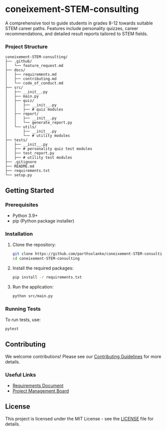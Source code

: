 # coneixement-STEM-consulting
A comprehensive tool to guide students in grades 8-12 towards suitable STEM career paths. Features include personality quizzes, career recommendations, and detailed result reports tailored to STEM fields.

### Project Structure

```
coneixement-STEM-consulting/
├── .github/
│   └── feature_request.md  
├── docs/
│   ├── requirements.md
│   ├── contributing.md
│   └── code_of_conduct.md
├── src/
│   ├── __init__.py
│   ├── main.py
│   ├── quiz/
│   │   ├── __init__.py
│   │   ├── # quiz modules
│   ├── report/
│   │   ├── __init__.py
│   │   └── generate_report.py
│   └── utils/
│       ├── __init__.py
│       └── # utility modules
├── tests/
│   ├── __init__.py
│   ├── # personality quiz test modules
│   ├── test_report.py
│   ├── # utility test modules
├── .gitignore
├── README.md
├── requirements.txt
└── setup.py
```

## Getting Started

### Prerequisites

- Python 3.9+
- pip (Python package installer)

### Installation

1. Clone the repository:
   ```bash
   git clone https://github.com/parthsolanke/coneixement-STEM-consulting.git
   cd coneixement-STEM-consulting
   ```

2. Install the required packages:
   ```bash
   pip install -r requirements.txt
   ```

3. Run the application:
   ```bash
   python src/main.py
   ```

### Running Tests

To run tests, use:
```bash
pytest
```

## Contributing

We welcome contributions! Please see our [Contributing Guidelines](docs/contributing.md) for more details.

### Useful Links

- [Requirements Document](docs/requirements.md)
- [Project Management Board](https://trello.com/b/your-board-link)

## License

This project is licensed under the MIT License - see the [LICENSE](LICENSE) file for details.
